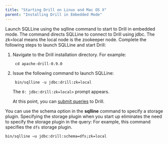 ```yaml
---
title: "Starting Drill on Linux and Mac OS X"
parent: "Installing Drill in Embedded Mode"
---
```

Launch SQLLine using the sqlline command to start to Drill in embedded mode. The command directs SQLLine to connect to Drill using jdbc. The zk=local means the local node is the zookeeper node. Complete the following steps to launch SQLLine and start Drill:

1. Navigate to the Drill installation directory. For example:  

        cd apache-drill-0.9.0  

2. Issue the following command to launch SQLLine:

        bin/sqlline -u jdbc:drill:zk=local  

   The `0: jdbc:drill:zk=local>`  prompt appears.  

   At this point, you can [submit queries]({{site.baseurl}}/docs/drill-in-10-minutes#query-sample-data) to Drill.

You can use the schema option in the **sqlline** command to specify a storage plugin. Specifying the storage plugin when you start up eliminates the need to specify the storage plugin in the query: For example, this command specifies the `dfs` storage plugin.

    bin/sqlline –u jdbc:drill:schema=dfs;zk=local

